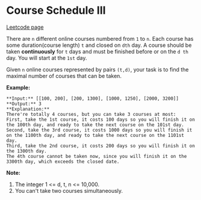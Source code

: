 # Course Schedule III
[Leetcode page](https://leetcode.com/problems/course-schedule-iii/description)

There are `n` different online courses numbered from `1` to `n`. Each course
has some duration(course length) `t` and closed on `dth` day. A course should
be taken **continuously** for `t` days and must be finished before or on the
`d th` day. You will start at the `1st` day.

Given `n` online courses represented by pairs `(t,d)`, your task is to find
the maximal number of courses that can be taken.

**Example:**  

    
    
    **Input:** [[100, 200], [200, 1300], [1000, 1250], [2000, 3200]]
    **Output:** 3
    **Explanation:** 
    There're totally 4 courses, but you can take 3 courses at most:
    First, take the 1st course, it costs 100 days so you will finish it on the 100th day, and ready to take the next course on the 101st day.
    Second, take the 3rd course, it costs 1000 days so you will finish it on the 1100th day, and ready to take the next course on the 1101st day. 
    Third, take the 2nd course, it costs 200 days so you will finish it on the 1300th day. 
    The 4th course cannot be taken now, since you will finish it on the 3300th day, which exceeds the closed date.
    

**Note:**  

  1. The integer 1 <= d, t, n <= 10,000. 
  2. You can't take two courses simultaneously.

